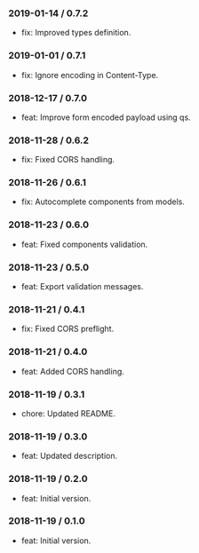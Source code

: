 ### 2019-01-14 / 0.7.2

* fix: Improved types definition.

### 2019-01-01 / 0.7.1

* fix: Ignore encoding in Content-Type.

### 2018-12-17 / 0.7.0

* feat: Improve form encoded payload using qs.

### 2018-11-28 / 0.6.2

* fix: Fixed CORS handling.

### 2018-11-26 / 0.6.1

* fix: Autocomplete components from models.

### 2018-11-23 / 0.6.0

* feat: Fixed components validation.

### 2018-11-23 / 0.5.0

* feat: Export validation messages.

### 2018-11-21 / 0.4.1

* fix: Fixed CORS preflight.

### 2018-11-21 / 0.4.0

* feat: Added CORS handling.

### 2018-11-19 / 0.3.1

* chore: Updated README.

### 2018-11-19 / 0.3.0

* feat: Updated description.

### 2018-11-19 / 0.2.0

- feat: Initial version.

### 2018-11-19 / 0.1.0

- feat: Initial version.
